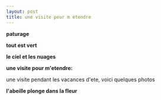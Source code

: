 ```yaml
---
layout: post
title: une visite pour m etendre
---
```


[](/node/236)**paturage**

[](/node/239)**tout  est  vert**

[](/node/237)**le  ciel   et  les   nuages**

[](/node/233)**une  visite  pour  m'etendre:**

une   visite    pendant  les  vacances  d'ete, voici  quelques  photos

[](/node/238)**l'abeille  plonge  dans  la  fleur**
